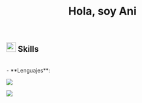 <h1 align="center"><b>Hola, soy Ani </b></h1>

<br>

## <img src="https://media2.giphy.com/media/QssGEmpkyEOhBCb7e1/giphy.gif?cid=ecf05e47a0n3gi1bfqntqmob8g9aid1oyj2wr3ds3mg700bl&rid=giphy.gif" width ="25"><b> Skills</b>
<br>

<div align="left">
- **Lenguajes**:
    <p align="left">
        <img src="https://skillicons.dev/icons?i=js" />
    </p>
     <p align="left">
        <img src="https://skillicons.dev/icons?i=php" />
    </p>
<br>  
</div>
